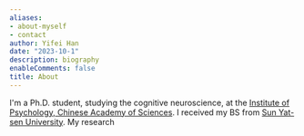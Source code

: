```yaml
---
aliases:
- about-myself
- contact
author: Yifei Han
date: "2023-10-1"
description: biography
enableComments: false
title: About
---
```


I'm a Ph.D. student, studying the cognitive neuroscience, at the [Institute of Psychology, Chinese Academy of Sciences](http://www.psych.ac.cn/). I received my BS from [Sun Yat-sen University](https://www.sysu.edu.cn/). My research 

